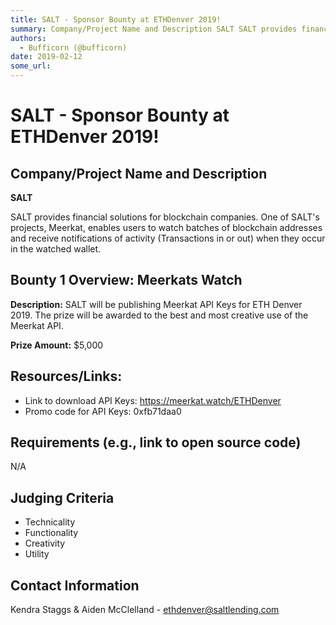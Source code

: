 ```yaml
---
title: SALT - Sponsor Bounty at ETHDenver 2019!
summary: Company/Project Name and Description SALT SALT provides financial solutions for blockchain companies. One of SALTs projects, Meerkat, enables users to watch batches of blockchain addresses and receive notifications of activity (Transactions in or out) when they occur in the watched wallet. Bounty 1 Overview- Meerkats Watch Description- SALT will be publishing Meerkat API Keys for ETH Denver 2019. The prize will be awarded to the best and most creative use of the Meerkat API. Prize Amount- $5,000
authors:
  - Bufficorn (@bufficorn)
date: 2019-02-12
some_url: 
---
```


# SALT - Sponsor Bounty at ETHDenver 2019!


## Company/Project Name and Description

**SALT**

SALT provides financial solutions for blockchain companies. One of SALT's projects, Meerkat, enables users to watch batches of blockchain addresses and receive notifications of activity (Transactions in or out) when they occur in the watched wallet.

## Bounty 1 Overview: Meerkats Watch 

**Description:** SALT will be publishing Meerkat API Keys for ETH Denver 2019. The prize will be awarded to the best and most creative use of the Meerkat API. 

**Prize Amount:** $5,000

## Resources/Links:
- Link to download API Keys: https://meerkat.watch/ETHDenver
- Promo code for API Keys: 0xfb71daa0





## Requirements (e.g., link to open source code)
N/A

## Judging Criteria

- Technicality
- Functionality
- Creativity
- Utility

## Contact Information

Kendra Staggs & Aiden McClelland - ethdenver@saltlending.com
